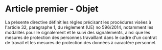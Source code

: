 # Article premier - Objet


La présente directive définit les règles précisant les procédures visées à l'article 32, paragraphe 1, du règlement (UE) no 596/2014, notamment les modalités pour le signalement et le suivi des signalements, ainsi que les mesures de protection des personnes travaillant dans le cadre d'un contrat de travail et les mesures de protection des données à caractère personnel.
